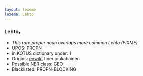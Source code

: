 ```yaml
---
layout: lexeme
lexeme: Lehto
---
```


###  Lehto₁

* _This rare proper noun overlaps more common *Lehto* (FIXME)_
* UPOS:  PROPN
* in KOTUS dictionary under:  1
* Origins: [enwikt](https://en.wiktionary.org/wiki/Lehto) finer joukahainen 
* Possible NER class:  GEO
* Blacklisted:  PROPN-BLOCKING

